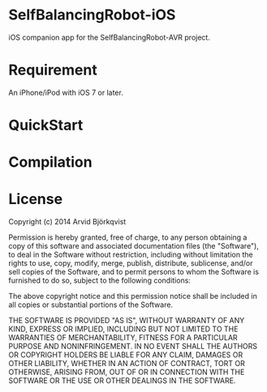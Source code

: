 SelfBalancingRobot-iOS
==================

iOS companion app for the SelfBalancingRobot-AVR project.

Requirement
===========
An iPhone/iPod with iOS 7 or later.

QuickStart
==========


Compilation
===========


License
=======

Copyright (c) 2014 Arvid Björkqvist

Permission is hereby granted, free of charge, to any person obtaining a copy
of this software and associated documentation files (the "Software"), to deal 
in the Software without restriction, including without limitation the rights 
to use, copy, modify, merge, publish, distribute, sublicense, and/or sell
copies of the Software, and to permit persons to whom the Software is
furnished to do so, subject to the following conditions:

The above copyright notice and this permission notice shall be included in all
copies or substantial portions of the Software.

THE SOFTWARE IS PROVIDED "AS IS", WITHOUT WARRANTY OF ANY KIND, EXPRESS OR
IMPLIED, INCLUDING BUT NOT LIMITED TO THE WARRANTIES OF MERCHANTABILITY,
FITNESS FOR A PARTICULAR PURPOSE AND NONINFRINGEMENT. IN NO EVENT SHALL THE
AUTHORS OR COPYRIGHT HOLDERS BE LIABLE FOR ANY CLAIM, DAMAGES OR OTHER 
LIABILITY, WHETHER IN AN ACTION OF CONTRACT, TORT OR OTHERWISE, ARISING FROM,
OUT OF OR IN CONNECTION WITH THE SOFTWARE OR THE USE OR OTHER DEALINGS IN THE
SOFTWARE.
